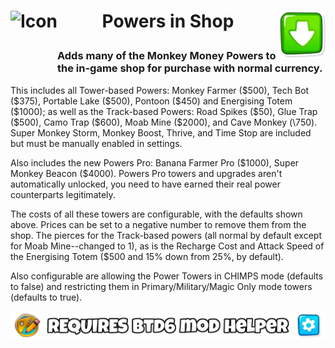 <h1 align="center">
<a href="https://github.com/doombubbles/powers-in-shop/releases/latest/download/PowersInShop.dll">
    <img align="left" alt="Icon" height="90" src="Powers-Button.png">
    <img align="right" alt="Download" height="75" src="https://raw.githubusercontent.com/gurrenm3/BTD-Mod-Helper/master/BloonsTD6%20Mod%20Helper/Resources/DownloadBtn.png">
</a>

Powers in Shop

</h1>

### Adds many of the Monkey Money Powers to the in-game shop for purchase with normal currency.

This includes all Tower-based Powers: Monkey Farmer (\$500), Tech Bot (\$375), Portable Lake (\$500), Pontoon (\$450)
and Energising Totem (\$1000); as well as the Track-based Powers: Road Spikes (\$50), Glue Trap (\$500),
Camo Trap (\$600), Moab Mine (\$2000), and Cave Monkey (\750). Super Monkey Storm, Monkey Boost, Thrive, and Time Stop
are included but must be manually enabled in settings.

Also includes the new Powers Pro: Banana Farmer Pro ($1000), Super Monkey Beacon (\$4000).
Powers Pro towers and upgrades aren't automatically unlocked, you need to have earned their real power counterparts
legitimately.

The costs of all these towers are configurable, with the defaults shown above. Prices can be set to a negative number to
remove them from the shop. The pierces for the Track-based powers (all normal by default except for Moab Mine--changed
to 1), as is the Recharge Cost and Attack Speed of the Energising Totem ($500 and 15% down from 25%, by default).

Also configurable are allowing the Power Towers in CHIMPS mode (defaults to false) and restricting them in
Primary/Military/Magic Only mode towers (defaults to true).

[![Requires BTD6 Mod Helper](https://raw.githubusercontent.com/gurrenm3/BTD-Mod-Helper/master/banner.png)](https://github.com/gurrenm3/BTD-Mod-Helper#readme)
